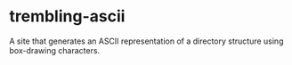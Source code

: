 # trembling-ascii
A site that generates an ASCII representation of a directory structure using box-drawing characters.
